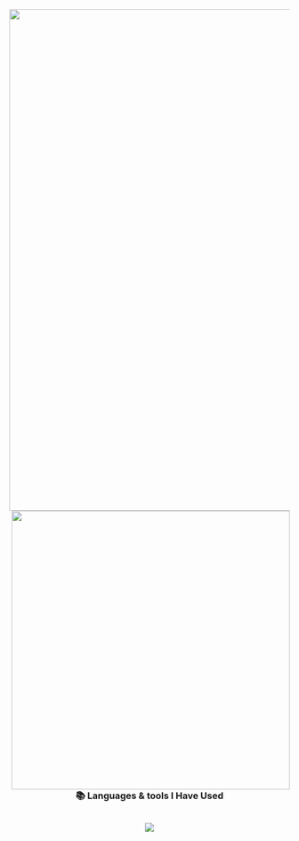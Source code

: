 <img src="https://github.com/user-attachments/assets/95781b7b-105c-44c6-8e49-291f0cd7b9c0" width="900" align="left">
<img src="https://github.com/user-attachments/assets/ffa0bfc7-02d2-430f-b90e-3a95280147d6" width="500" align="right">

<div align="center">
  <br> <br> <br>
  
  <h3>📚 Languages & tools I Have Used</h3>

  <br>
    <img src="https://skillicons.dev/icons?i=java,kotlin,swift,idea,androidstudio,gradle,firebase,mysql,sqlite,php,html,css,bootstrap,blender,unity,figma,&perline=4"           align="center"/>
  <br>


</div>


